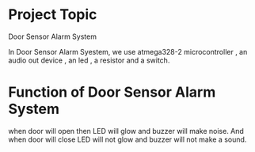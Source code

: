 # Project Topic
Door Sensor Alarm System

In Door Sensor Alarm Syestem, we use atmega328-2 microcontroller , an audio out device , an led , a resistor and a switch.

# Function of Door Sensor Alarm System
when door will open then LED will glow and buzzer will make noise. And when door will close LED will not glow and buzzer will not make a sound.
